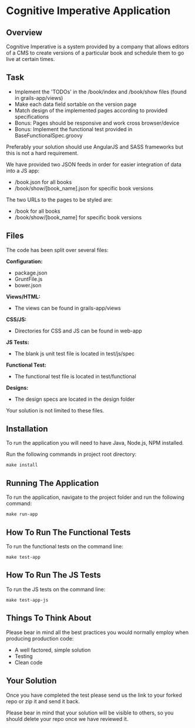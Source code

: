 # Cognitive Imperative Application

## Overview

Cognitive Imperative is a system provided by a company that allows editors of a CMS to create versions of a
particular book and schedule them to go live at certain times.


## Task

* Implement the 'TODOs' in the /book/index and /book/show files (found in grails-app/views)
* Make each data field sortable on the version page
* Match design of the implemented pages according to provided specifications
* Bonus: Pages should be responsive and work cross browser/device
* Bonus: Implement the functional test provided in BaseFunctionalSpec.groovy

Preferably your solution should use AngularJS and SASS frameworks but this is not a hard requirement.

We have provided two JSON feeds in order for easier integration of data into a JS app:
* /book.json for all books
* /book/show/[book_name].json for specific book versions

The two URLs to the pages to be styled are:
* /book for all books
* /book/show/[book_name] for specific book versions

## Files

The code has been split over several files:

**Configuration:**

* package.json
* GruntFile.js
* bower.json

**Views/HTML:**
* The views can be found in grails-app/views

**CSS/JS:**
* Directories for CSS and JS can be found in web-app

**JS Tests:**
* The blank js unit test file is located in test/js/spec

**Functional Test:**
* The functional test file is located in test/functional

**Designs:**
* The design specs are located in the design folder

Your solution is not limited to these files.


## Installation

To run the application you will need to have Java, Node.js, NPM installed.

Run the following commands in project root directory:

````
make install
````

## Running The Application

To run the application, navigate to the project folder and run the following command:
````
make run-app
````

## How To Run The Functional Tests

To run the functional tests on the command line:
````
make test-app
````

## How To Run The JS Tests

To run the JS tests on the command line:
````
make test-app-js
````

## Things To Think About

Please bear in mind all the best practices you would normally employ when producing production code:

* A well factored, simple solution
* Testing
* Clean code

## Your Solution

Once you have completed the test please send us the link to your forked repo or zip it and send it back.

Please bear in mind that your solution will be visible to others, so you should delete your repo once we have reviewed it.

